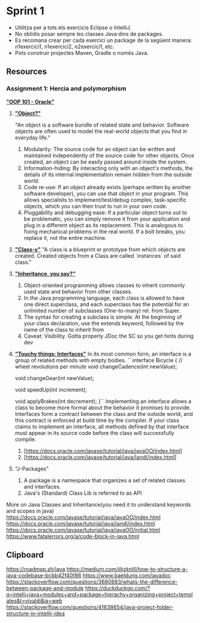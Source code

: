 # Sprint 1

- Utilitza per a tots els exercicis Eclipse o IntelliJ.
- No oblidis posar sempre les classes Java dins de packages.
- Es recomana crear per cada exercici un package de la següent manera: n1exercici1, n1exercici2, n2exercici1, etc.
- Pots construir projectes Maven, Gradle o només Java.

## Resources

### Assignment 1: Hercia and polymorphism

**["OOP 101 - Oracle"](https://docs.oracle.com/javase/tutorial/java/concepts/index.html)**

1. **["Object?"](https://docs.oracle.com/javase/tutorial/java/concepts/object.html)**

   "An object is a software bundle of related state and behavior. Software objects are often used to model the real-world objects that you find in everyday life."

   1. Modularity: The source code for an object can be written and maintained independently of the source code for other objects. Once created, an object can be easily passed around inside the system.
   2. Information-hiding: By interacting only with an object's methods, the details of its internal implementation remain hidden from the outside world.
   3. Code re-use: If an object already exists (perhaps written by another software developer), you can use that object in your program. This allows specialists to implement/test/debug complex, task-specific objects, which you can then trust to run in your own code.
   4. Pluggability and debugging ease: If a particular object turns out to be problematic, you can simply remove it from your application and plug in a different object as its replacement. This is analogous to fixing mechanical problems in the real world. If a bolt breaks, you replace it, not the entire machine.

2. **["Class-y"](https://docs.oracle.com/javase/tutorial/java/concepts/class.html)**
   "A class is a blueprint or prototype from which objects are created. Created objects from a Class are called ´instances´ of said class."
3. **["Inheritance, you say?"](https://docs.oracle.com/javase/tutorial/java/concepts/inheritance.html)**
   1. Object-oriented programming allows classes to inherit commonly used state and behavior from other classes.
   2. In the Java programming language, each class is allowed to have one direct superclass, and each superclass has the potential for an unlimited number of subclasses (One-to-many) rel. from Super.
   3. The syntax for creating a subclass is simple. At the beginning of your class declaration, use the extends keyword, followed by the name of the class to inherit from
   4. Caveat: Visibility. Gotta properly JDoc the SC so you get hints during dev
4. **["Touchy things: Interfaces"](https://docs.oracle.com/javase/tutorial/java/concepts/interface.html)**
   In its most common form, an interface is a group of related methods with empty bodies.
   ``
   interface Bicycle {
   // wheel revolutions per minute
   void changeCadence(int newValue);

   void changeGear(int newValue);

   void speedUp(int increment);

   void applyBrakes(int decrement);
   }``
   Implementing an interface allows a class to become more formal about the behavior it promises to provide. Interfaces form a contract between the class and the outside world, and this contract is enforced at build time by the compiler. If your class claims to implement an interface, all methods defined by that interface must appear in its source code before the class will successfully compile.

   1. [https://docs.oracle.com/javase/tutorial/java/javaOO/index.html]
   2. [https://docs.oracle.com/javase/tutorial/java/IandI/index.html]

5. "J-Packages"
   1. A package is a namespace that organizes a set of related classes and interfaces.
   2. Java's (Standard) Class Lib is referred to as API

More on Java Classes and Inheritance(you need it to understand keywords and scopes in java)
<https://docs.oracle.com/javase/tutorial/java/javaOO/index.html>
<https://docs.oracle.com/javase/tutorial/java/IandI/index.html>
<https://docs.oracle.com/javase/tutorial/java/javaOO/initial.html>
<https://www.fatalerrors.org/a/code-block-in-java.html>

## Clipboard

<https://roadmap.sh/java>
<https://medium.com/@zknill/how-to-structure-a-java-codebase-bcbb42f40f86>
<https://www.baeldung.com/javadoc>
<https://stackoverflow.com/questions/3680883/whats-the-difference-between-package-and-module>
<https://duckduckgo.com/?q=intelij+java+modules+and+package+hierachy+organizing+project+templates&t=vivaldi&ia=web>
<https://stackoverflow.com/questions/41638654/java-project-folder-structure-in-intellij-idea>
